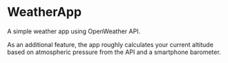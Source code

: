 # WeatherApp
A simple weather app using OpenWeather API.

As an additional feature, the app roughly calculates your current altitude based on atmospheric pressure from the API and a smartphone barometer.
